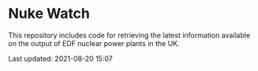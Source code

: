 # Nuke Watch

This repository includes code for retrieving the latest information available on the output of EDF nuclear power plants in the UK.

Last updated: 2021-08-20 15:07